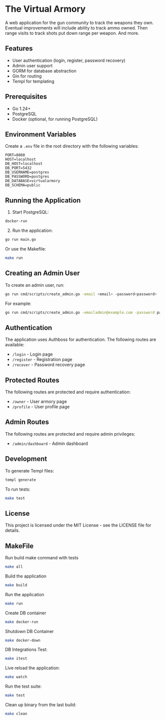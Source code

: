 # The Virtual Armory

A web application for the gun community to track the weapons they own. Eventual improvements will include ability
to track ammo owned. Then range visits to track shots put down range per weapon. And more.

## Features

- User authentication (login, register, password recovery)
- Admin user support
- GORM for database abstraction
- Gin for routing
- Templ for templating

## Prerequisites

- Go 1.24+
- PostgreSQL
- Docker (optional, for running PostgreSQL)

## Environment Variables

Create a `.env` file in the root directory with the following variables:

```
PORT=8080
HOST=localhost
DB_HOST=localhost
DB_PORT=5432
DB_USERNAME=postgres
DB_PASSWORD=postgres
DB_DATABASE=virtualarmory
DB_SCHEMA=public
```

## Running the Application

1. Start PostgreSQL:

```bash
docker-run
```

2. Run the application:

```bash
go run main.go
```

Or use the Makefile:

```bash
make run
```

## Creating an Admin User

To create an admin user, run:

```bash
go run cmd/scripts/create_admin.go -email <email> -password<password>
```

For example:

```bash
go run cmd/scripts/create_admin.go -emailadmin@example.com -password password123
```

## Authentication

The application uses Authboss for authentication. The following routes are available:

- `/login` - Login page
- `/register` - Registration page
- `/recover` - Password recovery page

## Protected Routes

The following routes are protected and require authentication:

- `/owner` - User armory page
- `/profile` - User profile page

## Admin Routes

The following routes are protected and require admin privileges:

- `/admin/dashboard` - Admin dashboard

## Development

To generate Templ files:

```bash
templ generate
```

To run tests:

```bash
make test
```

## License

This project is licensed under the MIT License - see the LICENSE file for details.

## MakeFile

Run build make command with tests
```bash
make all
```

Build the application
```bash
make build
```

Run the application
```bash
make run
```
Create DB container
```bash
make docker-run
```

Shutdown DB Container
```bash
make docker-down
```

DB Integrations Test:
```bash
make itest
```

Live reload the application:
```bash
make watch
```

Run the test suite:
```bash
make test
```

Clean up binary from the last build:
```bash
make clean
```
